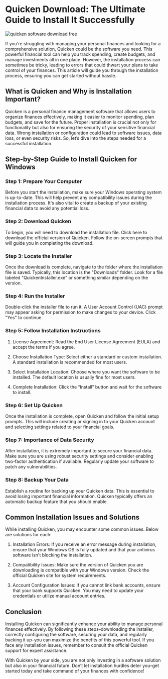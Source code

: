 # Quicken Download: The Ultimate Guide to Install It Successfully


![quicken software download free](https://i.postimg.cc/13JXGfL8/activate-laptop-ae1ecf35fd08461eb78116f6a3e24c0f.webp)


If you're struggling with managing your personal finances and looking for a comprehensive solution, Quicken could be the software you need. This powerful financial tool can help you track spending, create budgets, and manage investments all in one place. However, the installation process can sometimes be tricky, leading to errors that could thwart your plans to take control of your finances. This article will guide you through the installation process, ensuring you can get started without hassle.


## What is Quicken and Why is Installation Important?


Quicken is a personal finance management software that allows users to organize finances effectively, making it easier to monitor spending, plan budgets, and save for the future. Proper installation is crucial not only for functionality but also for ensuring the security of your sensitive financial data. Wrong installation or configuration could lead to software issues, data loss, or even security risks. So, let’s dive into the steps needed for a successful installation.


## Step-by-Step Guide to Install Quicken for Windows


### Step 1: Prepare Your Computer


Before you start the installation, make sure your Windows operating system is up-to-date. This will help prevent any compatibility issues during the installation process. It's also vital to create a backup of your existing financial data to avoid any potential loss.


### Step 2: Download Quicken


To begin, you will need to download the installation file. Click here to download the official version of Quicken. Follow the on-screen prompts that will guide you in completing the download.


### Step 3: Locate the Installer


Once the download is complete, navigate to the folder where the installation file is saved. Typically, this location is the "Downloads" folder. Look for a file labeled "QuickenInstaller.exe" or something similar depending on the version.


### Step 4: Run the Installer


Double-click the installer file to run it. A User Account Control (UAC) prompt may appear asking for permission to make changes to your device. Click "Yes" to continue.


### Step 5: Follow Installation Instructions


1. License Agreement: Read the End User License Agreement (EULA) and accept the terms if you agree.


2. Choose Installation Type: Select either a standard or custom installation. A standard installation is recommended for most users.


3. Select Installation Location: Choose where you want the software to be installed. The default location is usually fine for most users.


4. Complete Installation: Click the “Install” button and wait for the software to install.


### Step 6: Set Up Quicken


Once the installation is complete, open Quicken and follow the initial setup prompts. This will include creating or signing in to your Quicken account and selecting settings related to your financial goals.


### Step 7: Importance of Data Security


After installation, it is extremely important to secure your financial data. Make sure you are using robust security settings and consider enabling two-factor authentication if available. Regularly update your software to patch any vulnerabilities.


### Step 8: Backup Your Data


Establish a routine for backing up your Quicken data. This is essential to avoid losing important financial information. Quicken typically offers an automatic backup feature that you should enable.


## Common Installation Issues and Solutions


While installing Quicken, you may encounter some common issues. Below are solutions for each:


1. Installation Errors: If you receive an error message during installation, ensure that your Windows OS is fully updated and that your antivirus software isn't blocking the installation.


2. Compatibility Issues: Make sure the version of Quicken you are downloading is compatible with your Windows version. Check the official Quicken site for system requirements.


3. Account Configuration Issues: If you cannot link bank accounts, ensure that your bank supports Quicken. You may need to update your credentials or utilize manual account entries.


## Conclusion


Installing Quicken can significantly enhance your ability to manage personal finances effectively. By following these steps–downloading the installer, correctly configuring the software, securing your data, and regularly backing it up–you can maximize the benefits of this powerful tool. If you face any installation issues, remember to consult the official Quicken support for expert assistance.


With Quicken by your side, you are not only investing in a software solution but also in your financial future. Don’t let installation hurdles deter you–get started today and take command of your finances with confidence!

